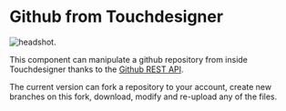 # Github from Touchdesigner

<img src="https://raw.githubusercontent.com/GregDav/Maslo/master/unborn/td_github/github_headshot.jpg" title="headshot" alt="headshot">.

This component can manipulate a github repository from inside Touchdesigner thanks to the [Github REST API](https://docs.github.com/en/rest). 

The current version can fork a repository to your account, create new branches on this fork, download, modify and re-upload any of the files.

